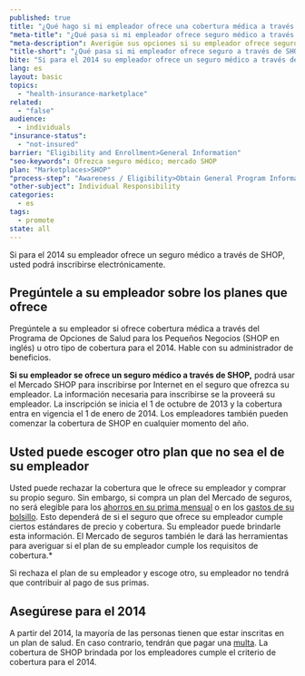```yaml
---
published: true
title: "¿Qué hago si mi empleador ofrece una cobertura médica a través del Mercado de seguros SHOP?"
"meta-title": "¿Qué pasa si mi empleador ofrece seguro médico a través del Mercado SHOP? | CuidadoDeSalud.gov"
"meta-description": Averigüe sus opciones si su empleador ofrece seguro medico. Visite Healthcare.gov para conseguir información sobre como inscribirse en atención médica a través del Mercado SHOP
"title-short": "¿Qué pasa si mi empleador ofrece seguro a través de SHOP?"
bite: "Si para el 2014 su empleador ofrece un seguro médico a través de SHOP, usted podrá inscribirse electrónicamente. "
lang: es
layout: basic
topics: 
  - "health-insurance-marketplace"
related: 
  - "false"
audience: 
  - individuals
"insurance-status": 
  - "not-insured"
barrier: "Eligibility and Enrollment>General Information"
"seo-keywords": Ofrezca seguro médico; mercado SHOP
plan: "Marketplaces>SHOP"
"process-step": "Awareness / Eligibility>Obtain General Program Information"
"other-subject": Individual Responsibility
categories: 
  - es
tags: 
  - promote
state: all
---
```


Si para el 2014 su empleador ofrece un seguro médico a través de SHOP, usted podrá inscribirse electrónicamente. 

## Pregúntele a su empleador sobre los planes que ofrece
Pregúntele a su empleador si ofrece cobertura médica a través del Programa de Opciones de Salud para los Pequeños Negocios (SHOP en inglés) u otro tipo de cobertura para el 2014. Hable con su administrador de beneficios.  

**Si su empleador se ofrece un seguro médico a través de SHOP,** podrá usar el Mercado SHOP para inscribirse por Internet en el seguro que ofrezca su empleador. La información necesaria para inscribirse se la proveerá su empleador. La inscripción se inicia el 1 de octubre de 2013 y la cobertura entra en vigencia el 1 de enero de 2014. Los empleadores también pueden comenzar la cobertura de SHOP en cualquier momento del año. 

## Usted puede escoger otro plan que no sea el de su empleador 
Usted puede rechazar la cobertura que le ofrece su empleador y comprar su propio seguro. Sin embargo, si compra un plan del Mercado de seguros, no será elegible para los [ahorros en su prima mensual](/es/will-i-qualify-to-save-on-monthly-premiums) o en los [gastos de su bolsillo](/es/will-i-qualify-to-save-on-out-of-pocket-costs). Esto dependerá de si el seguro que ofrece su empleador cumple ciertos estándares de precio y cobertura. Su empleador puede brindarle esta información. El Mercado de seguros también le dará las herramientas para averiguar si el plan de su empleador cumple los requisitos de cobertura.*

Si rechaza el plan de su empleador y escoge otro, su empleador no tendrá que contribuir al pago de sus primas. 

## Asegúrese para el 2014
A partir del 2014, la mayoría de las personas tienen que estar inscritas en un plan de salud. En caso contrario, tendrán que pagar una [multa](/es/what-if-someone-doesnt-have-health-coverage-in-2014). La cobertura de SHOP brindada por los empleadores cumple el criterio de cobertura para el 2014.

